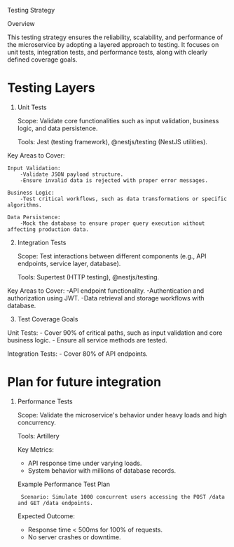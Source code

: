 Testing Strategy

Overview

This testing strategy ensures the reliability, scalability, and performance of the microservice by adopting a layered approach to testing. It focuses on unit tests, integration tests, and performance tests, along with clearly defined coverage goals.

# Testing Layers

1. Unit Tests

    Scope: Validate core functionalities such as input validation, business logic, and data persistence.

    Tools: Jest (testing framework), @nestjs/testing (NestJS utilities).

Key Areas to Cover:

    Input Validation:
        -Validate JSON payload structure.
        -Ensure invalid data is rejected with proper error messages.

    Business Logic:
        -Test critical workflows, such as data transformations or specific algorithms.

    Data Persistence:
        -Mock the database to ensure proper query execution without affecting production data.

2. Integration Tests

    Scope: Test interactions between different components (e.g., API endpoints, service layer, database).

    Tools: Supertest (HTTP testing), @nestjs/testing.

Key Areas to Cover:
    -API endpoint functionality.
    -Authentication and authorization using JWT.
    -Data retrieval and storage workflows with database.

3. Test Coverage Goals

Unit Tests:
    - Cover 90% of critical paths, such as input validation and core business logic.
    - Ensure all service methods are tested.

Integration Tests:
    - Cover 80% of API endpoints.


# Plan for future integration

1. Performance Tests

    Scope: Validate the microservice's behavior under heavy loads and high concurrency.

    Tools: Artillery

    Key Metrics:
    - API response time under varying loads.
    - System behavior with millions of database records.
    
    Example Performance Test Plan

        Scenario: Simulate 1000 concurrent users accessing the POST /data and GET /data endpoints.

    Expected Outcome:
    - Response time < 500ms for 100% of requests.
    - No server crashes or downtime.